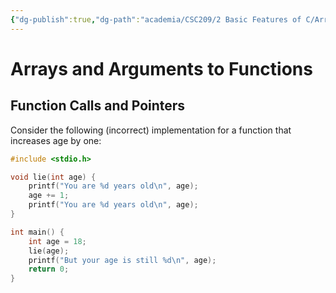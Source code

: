 ```yaml
---
{"dg-publish":true,"dg-path":"academia/CSC209/2 Basic Features of C/Arrays and Arguments to Functions.md","permalink":"/academia/csc-209/2-basic-features-of-c/arrays-and-arguments-to-functions/","tags":["cs","lecture","note","university"],"created":"2025-01-16T12:17:43.766-08:00","updated":"2025-02-03T13:56:23.441-08:00"}
---
```



# Arrays and Arguments to Functions

## Function Calls and Pointers

Consider the following (incorrect) implementation for a function that increases age by one:

```c
#include <stdio.h>

void lie(int age) {
    printf("You are %d years old\n", age);
    age += 1;
    printf("You are %d years old\n", age);
}

int main() {
    int age = 18;
    lie(age);
    printf("But your age is still %d\n", age);
    return 0;
}
```
